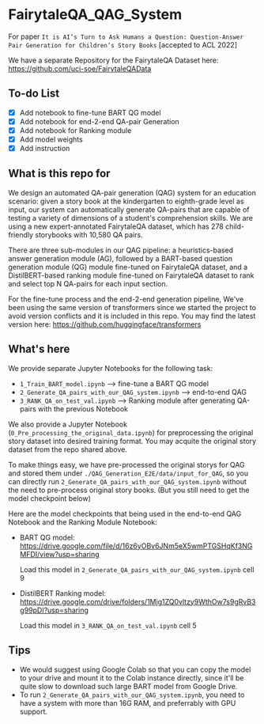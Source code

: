 # FairytaleQA_QAG_System

For paper ```It is AI’s Turn to Ask Humans a Question: Question-Answer Pair Generation for Children’s Story Books``` [accepted to ACL 2022]

We have a separate Repository for the FairytaleQA Dataset here: https://github.com/uci-soe/FairytaleQAData

## To-do List
* [x] Add notebook to fine-tune BART QG model
* [x] Add notebook for end-2-end QA-pair Generation
* [x] Add notebook for Ranking module 
* [x] Add model weights
* [x] Add instruction

## What is this repo for
We design an automated QA-pair generation (QAG) system for an education scenario: given a story book at the kindergarten to eighth-grade level as input, our system can automatically generate QA-pairs that are capable of testing a variety of dimensions of a student's comprehension skills. We are using a new expert-annotated FairytaleQA dataset, which has 278 child-friendly storybooks with 10,580 QA pairs.

There are three sub-modules in our QAG pipeline: a heuristics-based answer generation module (AG), followed by a BART-based question generation module (QG) module fine-tuned on FairytaleQA dataset, and a DistilBERT-based ranking module fine-tuned on FairytaleQA dataset to rank and select top N QA-pairs for each input section.

For the fine-tune process and the end-2-end generation pipeline, We've been using the same version of transformers since we started the project to avoid version conflicts and it is included in this repo. You may find the latest version here: https://github.com/huggingface/transformers

## What's here
We provide separate Jupyter Notebooks for the following task: 

* ```1_Train_BART_model.ipynb``` --> fine-tune a BART QG model
* ```2_Generate_QA_pairs_with_our_QAG_system.ipynb``` --> end-to-end QAG
* ```3_RANK_QA_on_test_val.ipynb``` --> Ranking module after generating QA-pairs with the previous Notebook 

We also provide a Jupyter Notebook (```0_Pre_processing_the_original_data.ipynb```) for preprocessing the original story dataset into desired training format. You may acquite the original story dataset from the repo shared above. 

To make things easy, we have pre-processed the original storys for QAG and stored them under ```./QAG_Generation_E2E/data/input_for_QAG```, so you can directly run ```2_Generate_QA_pairs_with_our_QAG_system.ipynb``` without the need to pre-process original story books. (But you still need to get the model checkpoint below)

Here are the model checkpoints that being used in the end-to-end QAG Notebook and the Ranking Module Notebook: 
* BART QG model: https://drive.google.com/file/d/16z6yOBv6JNm5eX5wmPTGSHqKf3NGMFDI/view?usp=sharing

  Load this model in ```2_Generate_QA_pairs_with_our_QAG_system.ipynb``` cell 9

* DistilBERT Ranking model: https://drive.google.com/drive/folders/1Mjg1ZQ0vltzy9WthOw7s9gRvB3g99pDI?usp=sharing

  Load this model in ```3_RANK_QA_on_test_val.ipynb``` cell 5
 
## Tips
* We would suggest using Google Colab so that you can copy the model to your drive and mount it to the Colab instance directly, since it'll be quite slow to download such large BART model from Google Drive.
* To run ```2_Generate_QA_pairs_with_our_QAG_system.ipynb```, you need to have a system with more than 16G RAM, and preferrably with GPU support.

